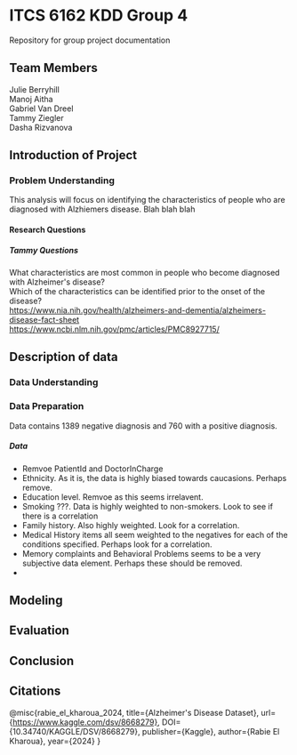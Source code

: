 # ITCS 6162 KDD Group 4
Repository for group project documentation

## Team Members
Julie Berryhill<br>
Manoj Aitha<br>
Gabriel Van Dreel<br>
Tammy Ziegler<br>
Dasha Rizvanova<br>

## Introduction of Project

### Problem Understanding
This analysis will focus on identifying the characteristics of people who are diagnosed with Alzhiemers disease. Blah blah blah

#### Research Questions
##### Tammy Questions
What characteristics are most common in people who become diagnosed with Alzheimer's disease?<br>
Which of the characteristics can be identified prior to the onset of the disease?<br>
https://www.nia.nih.gov/health/alzheimers-and-dementia/alzheimers-disease-fact-sheet
https://www.ncbi.nlm.nih.gov/pmc/articles/PMC8927715/

## Description of data

### Data Understanding

### Data Preparation
Data contains 1389 negative diagnosis and 760 with a positive diagnosis.

##### Data  
- Remvoe PatientId and DoctorInCharge
- Ethnicity.  As it is, the data is highly biased towards caucasions.  Perhaps remove.
- Education level.  Remvoe as this seems irrelavent.  
- Smoking ???.  Data is highly weighted to non-smokers. Look to see if there is a correlation
- Family history. Also highly weighted.  Look for a correlation.
- Medical History items all seem weighted to the negatives for each of the conditions specified.  Perhaps look for a correlation.
- Memory complaints and Behavioral Problems seems to be a very subjective data element.  Perhaps these should be removed.
- 


## Modeling

## Evaluation

## Conclusion

## Citations
@misc{rabie_el_kharoua_2024,
title={Alzheimer's Disease Dataset},
url={https://www.kaggle.com/dsv/8668279},
DOI={10.34740/KAGGLE/DSV/8668279},
publisher={Kaggle},
author={Rabie El Kharoua},
year={2024}
}
